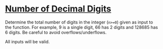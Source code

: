 # [Number of Decimal Digits](https://www.codewars.com/kata/58fa273ca6d84c158e000052/train/swift)

Determine the total number of digits in the integer (`n>=0`) given as input to the function. For example, 9 is a single digit, 66 has 2 digits and 128685 has 6 digits. Be careful to avoid overflows/underflows.

All inputs will be valid.
